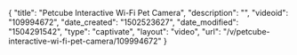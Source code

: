 {
    "title": "Petcube Interactive Wi-Fi Pet Camera",
    "description": "",
    "videoid": "109994672",
    "date_created": "1502523627",
    "date_modified": "1504291542",
    "type": "captivate",
    "layout": "video",
    "url": "\/v\/petcube-interactive-wi-fi-pet-camera\/109994672"
}
